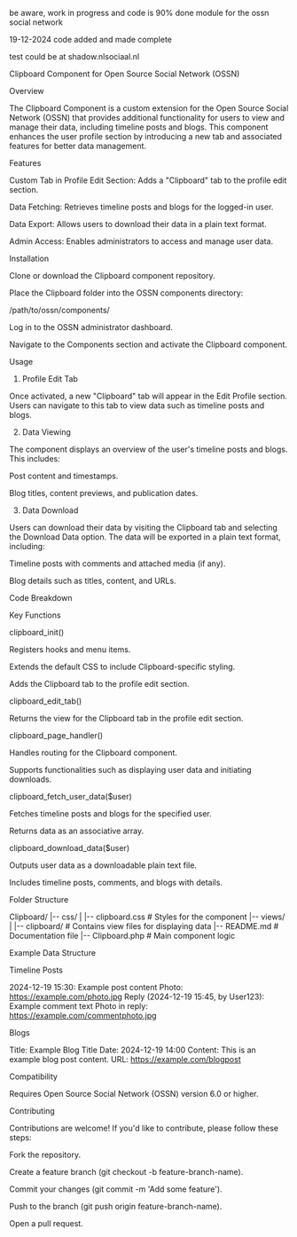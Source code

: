 be aware, work in progress and code is 90% done
module for the ossn social network

19-12-2024
code added and made complete

test could be at shadow.nlsociaal.nl


Clipboard Component for Open Source Social Network (OSSN)

Overview

The Clipboard Component is a custom extension for the Open Source Social Network (OSSN) that provides additional functionality for users to view and manage their data, including timeline posts and blogs. This component enhances the user profile section by introducing a new tab and associated features for better data management.

Features

Custom Tab in Profile Edit Section: Adds a "Clipboard" tab to the profile edit section.

Data Fetching: Retrieves timeline posts and blogs for the logged-in user.

Data Export: Allows users to download their data in a plain text format.

Admin Access: Enables administrators to access and manage user data.

Installation

Clone or download the Clipboard component repository.

Place the Clipboard folder into the OSSN components directory:

/path/to/ossn/components/

Log in to the OSSN administrator dashboard.

Navigate to the Components section and activate the Clipboard component.

Usage

1. Profile Edit Tab

Once activated, a new "Clipboard" tab will appear in the Edit Profile section. Users can navigate to this tab to view data such as timeline posts and blogs.

2. Data Viewing

The component displays an overview of the user's timeline posts and blogs. This includes:

Post content and timestamps.

Blog titles, content previews, and publication dates.

3. Data Download

Users can download their data by visiting the Clipboard tab and selecting the Download Data option. The data will be exported in a plain text format, including:

Timeline posts with comments and attached media (if any).

Blog details such as titles, content, and URLs.

Code Breakdown

Key Functions

clipboard_init()

Registers hooks and menu items.

Extends the default CSS to include Clipboard-specific styling.

Adds the Clipboard tab to the profile edit section.

clipboard_edit_tab()

Returns the view for the Clipboard tab in the profile edit section.

clipboard_page_handler()

Handles routing for the Clipboard component.

Supports functionalities such as displaying user data and initiating downloads.

clipboard_fetch_user_data($user)

Fetches timeline posts and blogs for the specified user.

Returns data as an associative array.

clipboard_download_data($user)

Outputs user data as a downloadable plain text file.

Includes timeline posts, comments, and blogs with details.

Folder Structure

Clipboard/
|-- css/
|   |-- clipboard.css         # Styles for the component
|-- views/
|   |-- clipboard/            # Contains view files for displaying data
|-- README.md                 # Documentation file
|-- Clipboard.php             # Main component logic

Example Data Structure

Timeline Posts

2024-12-19 15:30: Example post content
	Photo: https://example.com/photo.jpg
	Reply (2024-12-19 15:45, by User123): Example comment text
		Photo in reply: https://example.com/commentphoto.jpg

Blogs

Title: Example Blog Title
Date: 2024-12-19 14:00
Content:
This is an example blog post content.
URL: https://example.com/blogpost

Compatibility

Requires Open Source Social Network (OSSN) version 6.0 or higher.

Contributing

Contributions are welcome! If you'd like to contribute, please follow these steps:

Fork the repository.

Create a feature branch (git checkout -b feature-branch-name).

Commit your changes (git commit -m 'Add some feature').

Push to the branch (git push origin feature-branch-name).

Open a pull request.
